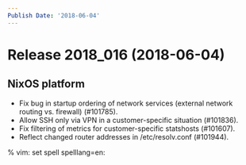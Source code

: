 ```yaml
---
Publish Date: '2018-06-04'
---
```


# Release 2018_016 (2018-06-04)

## NixOS platform

- Fix bug in startup ordering of network services (external network routing vs.
  firewall) (#101785).
- Allow SSH only via VPN in a customer-specific situation (#101836).
- Fix filtering of metrics for customer-specific statshosts (#101607).
- Reflect changed router addresses in /etc/resolv.conf (#101944).

% vim: set spell spelllang=en:
